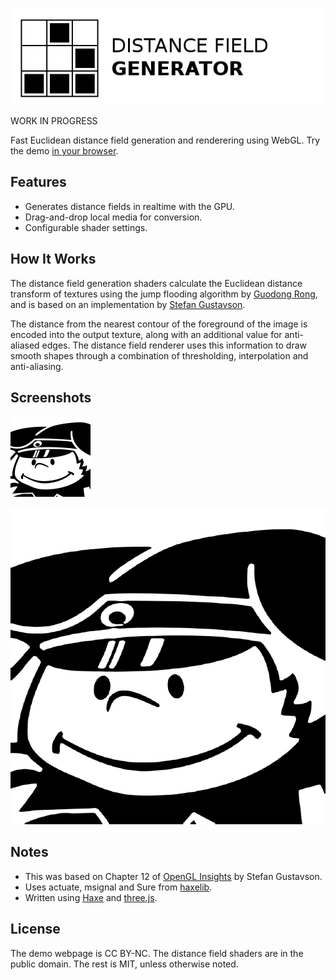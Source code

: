 ![Project logo](screenshots/webgl_distance_fields_logo.png?raw=true "WebGL Distance Fields Logo")

WORK IN PROGRESS

Fast Euclidean distance field generation and renderering using WebGL. Try the demo [in your browser](http://www.samcodes.co.uk/project/webgl-distance-fields/).

## Features ##
* Generates distance fields in realtime with the GPU.
* Drag-and-drop local media for conversion.
* Configurable shader settings.

## How It Works ##

The distance field generation shaders calculate the Euclidean distance transform of textures using the jump flooding algorithm by [Guodong Rong](http://www.comp.nus.edu.sg/~tants/jfa/i3d06.pdf), and is based on an implementation by [Stefan Gustavson](https://github.com/OpenGLInsights/OpenGLInsightsCode).

The distance from the nearest contour of the foreground of the image is encoded into the output texture, along with an additional value for anti-aliased edges. The distance field renderer uses this information to draw smooth shapes through a combination of thresholding, interpolation and anti-aliasing.

## Screenshots ##

![Screenshot](screenshots/screenshot1.png?raw=true "WebGL Distance Fields Screenshot 1")

![Screenshot](screenshots/screenshot2.png?raw=true "WebGL Distance Fields Screenshot 2")

## Notes ##
* This was based on Chapter 12 of [OpenGL Insights](http://openglinsights.com/) by Stefan Gustavson.
* Uses actuate, msignal and Sure from [haxelib](http://lib.haxe.org/).
* Written using [Haxe](http://haxe.org/) and [three.js](http://threejs.org/).

## License ##
The demo webpage is CC BY-NC. The distance field shaders are in the public domain. The rest is MIT, unless otherwise noted.